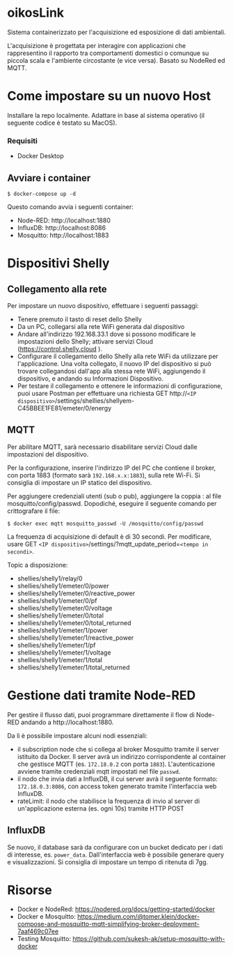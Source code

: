 # oikosLink
Sistema containerizzato per l'acquisizione ed esposizione di dati ambientali. 

L'acquisizione è progettata per interagire con applicazioni che rappresentino il rapporto tra comportamenti domestici o comunque su piccola scala e l'ambiente circostante (e vice versa). Basato su NodeRed ed MQTT.

# Come impostare su un nuovo Host

Installare la repo localmente. Adattare in base al sistema operativo (il seguente codice è testato su MacOS). 

### Requisiti
- Docker Desktop

## Avviare i container

    $ docker-compose up -d

Questo comando avvia i seguenti container:

- Node-RED: http://localhost:1880
- InfluxDB: http://localhost:8086
- Mosquitto: http://localhost:1883

# Dispositivi Shelly

## Collegamento alla rete

Per impostare un nuovo dispositivo, effettuare i seguenti passaggi: 
- Tenere premuto il tasto di reset dello Shelly 
- Da un PC, collegarsi alla rete WiFi generata dal dispositivo
- Andare all'indirizzo 192.168.33.1 dove si possono modificare le impostazioni dello Shelly; attivare servizi Cloud (https://control.shelly.cloud ).
- Configurare il collegamento dello Shelly alla rete WiFi da utilizzare per l'applicazione. Una volta collegato, il nuovo IP del dispositivo si può trovare collegandosi dall'app alla stessa rete WiFi, aggiungendo il dispositivo, e andando su Informazioni Dispositivo.
- Per testare il collegamento e ottenere le informazioni di configurazione, puoi usare Postman per effettuare una richiesta GET http://`<IP dispositivo>`/settings/shellies/shellyem-C45BBEE1FE81/emeter/0/energy

## MQTT

Per abilitare MQTT, sarà necessario disabilitare servizi Cloud dalle impostazioni del dispositivo. 

Per la configurazione, inserire l'indirizzo IP del PC che contiene il broker, con porta 1883 (formato sarà `192.168.x.x:1883`), sulla rete Wi-Fi. Si consiglia di impostare un IP statico del dispositivo.

Per aggiungere credenziali utenti (sub o pub), aggiungere la coppia <nome utente>:<password> al file mosquitto/config/passwd. Dopodiché, eseguire il seguente comando per crittografare il file: 

    $ docker exec mqtt mosquitto_passwd -U /mosquitto/config/passwd

La frequenza di acquisizione di default è di 30 secondi. Per modificare, usare GET `<IP dispositivo>`/settings/?mqtt_update_period=`<tempo in secondi>`.

Topic a disposizione:

- shellies/shelly1/relay/0
- shellies/shelly1/emeter/0/power
- shellies/shelly1/emeter/0/reactive_power
- shellies/shelly1/emeter/0/pf
- shellies/shelly1/emeter/0/voltage
- shellies/shelly1/emeter/0/total 
- shellies/shelly1/emeter/0/total_returned
- shellies/shelly1/emeter/1/power 
- shellies/shelly1/emeter/1/reactive_power
- shellies/shelly1/emeter/1/pf 
- shellies/shelly1/emeter/1/voltage 
- shellies/shelly1/emeter/1/total 
- shellies/shelly1/emeter/1/total_returned

# Gestione dati tramite Node-RED

Per gestire il flusso dati, puoi programmare direttamente il flow di Node-RED andando a http://localhost:1880. 

Da lì è possibile impostare alcuni nodi essenziali:
- il subscription node che si collega al broker Mosquitto tramite il server istituito da Docker. Il server avrà un indirizzo corrispondente al container che gestisce MQTT (es. `172.18.0.2` con porta `1883`). L'autenticazione avviene tramite credenziali mqtt impostati nel file `passwd`. 
- il nodo che invia dati a InfluxDB, il cui server avrà il seguente formato: `172.18.0.3:8086`, con access token generato tramite l'interfaccia web InfluxDB. 
- rateLimit: il nodo che stabilisce la frequenza di invio al server di un'applicazione esterna (es. ogni 10s) tramite HTTP POST

## InfluxDB

Se nuovo, il database sarà da configurare con un bucket dedicato per i dati di interesse, es. `power_data`. Dall'interfaccia web è possibile generare query e visualizzazioni. Si consiglia di impostare un tempo di ritenuta di 7gg. 

# Risorse
- Docker e NodeRed: https://nodered.org/docs/getting-started/docker
- Docker e Mosquitto: https://medium.com/@tomer.klein/docker-compose-and-mosquitto-mqtt-simplifying-broker-deployment-7aaf469c07ee
- Testing Mosquitto: https://github.com/sukesh-ak/setup-mosquitto-with-docker